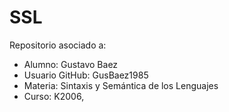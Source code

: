 # SSL
Repositorio asociado a: 
- Alumno: Gustavo Baez 
- Usuario GitHub: GusBaez1985
- Materia: Sintaxis y Semántica de los Lenguajes 
- Curso: K2006, 
